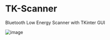 # TK-Scanner
Bluetooth Low Energy Scanner with TKinter GUI

![image](https://github.com/user-attachments/assets/b02a9a84-e384-465a-a4f8-3bcb85fcc71c)


